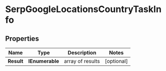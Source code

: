 # SerpGoogleLocationsCountryTaskInfo


## Properties

| Name | Type | Description | Notes |
|------------ | ------------- | ------------- | -------------|
**Result** | **IEnumerable<SerpGoogleLocationsCountryResultInfo>** | array of results |[optional]|